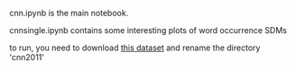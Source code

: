 cnn.ipynb is the main notebook.

cnnsingle.ipynb contains some interesting plots of word occurrence SDMs

to run, you need to download [this dataset](https://www.kaggle.com/datasets/hadasu92/cnn-articles-after-basic-cleaning) and rename the directory 'cnn2011'
